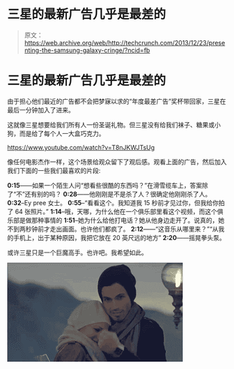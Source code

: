 # 三星的最新广告几乎是最差的

> 原文：<https://web.archive.org/web/http://techcrunch.com/2013/12/23/presenting-the-samsung-galaxy-cringe/?ncid=fb>

# 三星的最新广告几乎是最差的

由于担心他们最近的广告都不会把梦寐以求的“年度最差广告”奖杯带回家，三星在最后一分钟加入了进来。

这就像三星想要给我们所有人一份圣诞礼物。但三星没有给我们袜子、糖果或小狗，而是给了每个人一大盒巧克力。

https://www.youtube.com/watch?v=T8nJKWJTsUg

像任何电影杰作一样，这个场景给观众留下了观后感。观看上面的广告，然后加入我们下面的一些我们最喜欢的片段:

**0:15**——如果一个陌生人问“想看些很酷的东西吗？”在滑雪缆车上，答案除了“不”还有别的吗？
**0:28**——他刚刚是不是杀了人？很确定他刚刚杀了人。
**0:32**–Ey pree 女士。
**0:55**–“看看这个。我知道我 15 秒前才见过你，但我给你拍了 64 张照片。”
**1:14**–哦，天哪，为什么他在一个俱乐部里看这个视频，而这个俱乐部是做那种事情的
**1:51**–她为什么给他打电话？她从他身边走开了。说真的，她不到两秒钟前才走出画面。也许他们都疯了。
**2:12**——“这音乐从哪里来？”“从我的手机上，出于某种原因，我把它放在 20 英尺远的地方”
**2:20**——摇晃拳头泵。

或许三星只是一个巨魔高手。也许吧。我希望如此。

![insta](img/b7d4f5764cc23390680b11df5640c8a6.png)